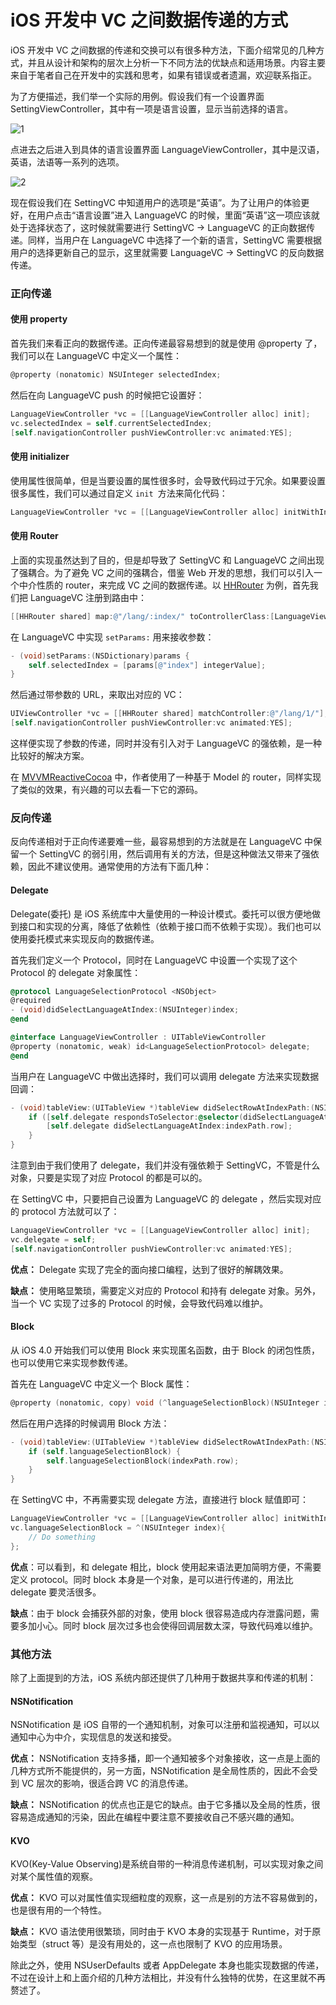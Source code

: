 iOS 开发中 VC 之间数据传递的方式
============================

iOS 开发中 VC 之间数据的传递和交换可以有很多种方法，下面介绍常见的几种方式，并且从设计和架构的层次上分析一下不同方法的优缺点和适用场景。内容主要来自于笔者自己在开发中的实践和思考，如果有错误或者遗漏，欢迎联系指正。

为了方便描述，我们举一个实际的用例。假设我们有一个设置界面 SettingViewController，其中有一项是语言设置，显示当前选择的语言。

![1](../img/ios-vc-data/1.png)

点进去之后进入到具体的语言设置界面 LanguageViewController，其中是汉语，英语，法语等一系列的选项。

![2](../img/ios-vc-data/2.png)

现在假设我们在 SettingVC 中知道用户的选项是“英语”。为了让用户的体验更好，在用户点击“语言设置”进入 LanguageVC 的时候，里面“英语”这一项应该就处于选择状态了，这时候就需要进行 SettingVC -> LanguageVC 的正向数据传递。同样，当用户在 LanguageVC 中选择了一个新的语言，SettingVC 需要根据用户的选择更新自己的显示，这里就需要 LanguageVC -> SettingVC 的反向数据传递。

### 正向传递

#### 使用 property

首先我们来看正向的数据传递。正向传递最容易想到的就是使用 @property 了，我们可以在 LanguageVC 中定义一个属性：

```objective-c
@property (nonatomic) NSUInteger selectedIndex;
```

然后在向 LanguageVC push 的时候把它设置好：

```objective-c
LanguageViewController *vc = [[LanguageViewController alloc] init];
vc.selectedIndex = self.currentSelectedIndex;
[self.navigationController pushViewController:vc animated:YES];
```

#### 使用 initializer

使用属性很简单，但是当要设置的属性很多时，会导致代码过于冗余。如果要设置很多属性，我们可以通过自定义 `init `方法来简化代码：

```objective-c
LanguageViewController *vc = [[LanguageViewController alloc] initWithIndex:self.currentSelectedIndex name:self.languageName];
```

#### 使用 Router

上面的实现虽然达到了目的，但是却导致了 SettingVC 和 LanguageVC 之间出现了强耦合。为了避免 VC 之间的强耦合，借鉴 Web 开发的思想，我们可以引入一个中介性质的 router，来完成 VC 之间的数据传递。以 [HHRouter](https://github.com/Huohua/HHRouter) 为例，首先我们把 LanguageVC 注册到路由中：

```objective-c
[[HHRouter shared] map:@"/lang/:index/" toControllerClass:[LanguageViewController class]];
```
在 LanguageVC 中实现 `setParams:` 用来接收参数：

```objective-c
- (void)setParams:(NSDictionary)params {
    self.selectedIndex = [params[@"index"] integerValue];
}
```
然后通过带参数的 URL，来取出对应的 VC：

```objective-c
UIViewController *vc = [[HHRouter shared] matchController:@"/lang/1/"];
[self.navigationController pushViewController:vc animated:YES];
```

这样便实现了参数的传递，同时并没有引入对于 LanguageVC 的强依赖，是一种比较好的解决方案。

在 [MVVMReactiveCocoa](https://github.com/leichunfeng/MVVMReactiveCocoa) 中，作者使用了一种基于 Model 的 router，同样实现了类似的效果，有兴趣的可以去看一下它的源码。

### 反向传递

反向传递相对于正向传递要难一些，最容易想到的方法就是在 LanguageVC 中保留一个 SettingVC 的弱引用，然后调用有关的方法，但是这种做法又带来了强依赖，因此不建议使用。通常使用的方法有下面几种：

#### Delegate

Delegate(委托) 是 iOS 系统库中大量使用的一种设计模式。委托可以很方便地做到接口和实现的分离，降低了依赖性（依赖于接口而不依赖于实现）。我们也可以使用委托模式来实现反向的数据传递。

首先我们定义一个 Protocol，同时在 LanguageVC 中设置一个实现了这个 Protocol 的 delegate 对象属性：

```objective-c
@protocol LanguageSelectionProtocol <NSObject>
@required
- (void)didSelectLanguageAtIndex:(NSUInteger)index;
@end

@interface LanguageViewController : UITableViewController
@property (nonatomic, weak) id<LanguageSelectionProtocol> delegate;
@end
```

当用户在 LanguageVC 中做出选择时，我们可以调用 delegate 方法来实现数据回调：

```objective-c
- (void)tableView:(UITableView *)tableView didSelectRowAtIndexPath:(NSIndexPath *)indexPath {
    if ([self.delegate respondsToSelector:@selector(didSelectLanguageAtIndex:)]) {
        [self.delegate didSelectLanguageAtIndex:indexPath.row];
    }
}
```

注意到由于我们使用了 delegate，我们并没有强依赖于 SettingVC，不管是什么对象，只要是实现了对应 Protocol 的都是可以的。

在 SettingVC 中，只要把自己设置为 LanguageVC 的 delegate ，然后实现对应的 protocol 方法就可以了：

```objective-c
LanguageViewController *vc = [[LanguageViewController alloc] init];
vc.delegate = self;
[self.navigationController pushViewController:vc animated:YES];
```

**优点：** Delegate 实现了完全的面向接口编程，达到了很好的解耦效果。

**缺点：** 使用略显繁琐，需要定义对应的 Protocol 和持有 delegate 对象。另外，当一个 VC 实现了过多的 Protocol 的时候，会导致代码难以维护。

#### Block

从 iOS 4.0 开始我们可以使用 Block 来实现匿名函数，由于 Block 的闭包性质，也可以使用它来实现参数传递。

首先在 LanguageVC 中定义一个 Block 属性：

```objective-c
@property (nonatomic, copy) void (^languageSelectionBlock)(NSUInteger index);
```

然后在用户选择的时候调用 Block 方法：

```objective-c
- (void)tableView:(UITableView *)tableView didSelectRowAtIndexPath:(NSIndexPath *)indexPath {
    if (self.languageSelectionBlock) {
        self.languageSelectionBlock(indexPath.row);
    }
}
```

在 SettingVC 中，不再需要实现 delegate 方法，直接进行 block 赋值即可：

```objective-c
LanguageViewController *vc = [[LanguageViewController alloc] initWithIndex:self.currentSelectedIndex];
vc.languageSelectionBlock = ^(NSUInteger index){
    // Do something
};
```

**优点**：可以看到，和 delegate 相比，block 使用起来语法更加简明方便，不需要定义 protocol。同时 block 本身是一个对象，是可以进行传递的，用法比 delegate 要灵活很多。

**缺点**：由于 block 会捕获外部的对象，使用 block 很容易造成内存泄露问题，需要多加小心。同时 block 层次过多也会使得回调层数太深，导致代码难以维护。

### 其他方法

除了上面提到的方法，iOS 系统内部还提供了几种用于数据共享和传递的机制：

#### NSNotification

NSNotification 是 iOS 自带的一个通知机制，对象可以注册和监视通知，可以以通知中心为中介，实现信息的发送和接受。

**优点：** NSNotification 支持多播，即一个通知被多个对象接收，这一点是上面的几种方式所不能提供的，另一方面，NSNotification 是全局性质的，因此不会受到 VC 层次的影响，很适合跨 VC 的消息传递。

**缺点：** NSNotification 的优点也正是它的缺点。由于它多播以及全局的性质，很容易造成通知的污染，因此在编程中要注意不要接收自己不感兴趣的通知。

#### KVO

KVO(Key-Value Observing)是系统自带的一种消息传递机制，可以实现对象之间对某个属性值的观察。

**优点：** KVO 可以对属性值实现细粒度的观察，这一点是别的方法不容易做到的，也是很有用的一个特性。

**缺点：** KVO 语法使用很繁琐，同时由于 KVO 本身的实现基于 Runtime，对于原始类型（struct 等）是没有用处的，这一点也限制了 KVO 的应用场景。

除此之外，使用 NSUserDefaults 或者 AppDelegate 本身也能实现数据的传递，不过在设计上和上面介绍的几种方法相比，并没有什么独特的优势，在这里就不再赘述了。
